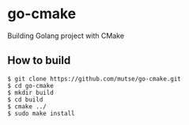 # go-cmake
Building Golang project with CMake

## How to build

    $ git clone https://github.com/mutse/go-cmake.git
    $ cd go-cmake
    $ mkdir build
    $ cd build
    $ cmake ../
    $ sudo make install


